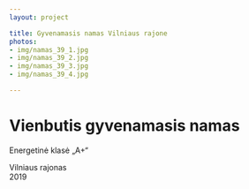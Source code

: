```yaml
---
layout: project

title: Gyvenamasis namas Vilniaus rajone
photos:
- img/namas_39_1.jpg
- img/namas_39_2.jpg
- img/namas_39_3.jpg
- img/namas_39_4.jpg

---
```

<h1>Vienbutis gyvenamasis namas</h1>
<p>Energetinė klasė „A+“</p>
<p>Vilniaus rajonas<br/>2019</p>